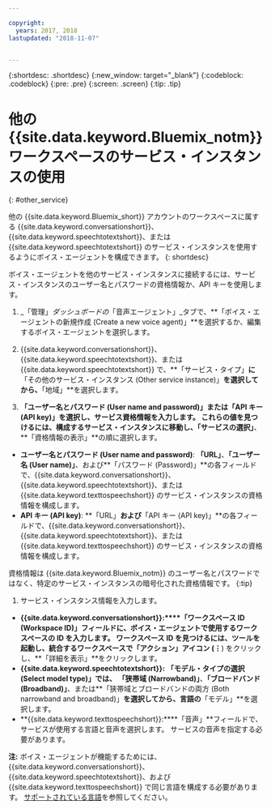 ```yaml
---

copyright:
  years: 2017, 2018
lastupdated: "2018-11-07"


---
```


{:shortdesc: .shortdesc}
{:new_window: target="_blank"}
{:codeblock: .codeblock}
{:pre: .pre}
{:screen: .screen}
{:tip: .tip}


# 他の {{site.data.keyword.Bluemix_notm}} ワークスペースのサービス・インスタンスの使用
{: #other_service}

他の {{site.data.keyword.Bluemix_short}} アカウントのワークスペースに属する {{site.data.keyword.conversationshort}}、{{site.data.keyword.speechtotextshort}}、または {{site.data.keyword.speechtotextshort}} のサービス・インスタンスを使用するようにボイス・エージェントを構成できます。
{: shortdesc}

ボイス・エージェントを他のサービス・インスタンスに接続するには、サービス・インスタンスのユーザー名とパスワードの資格情報か、API キーを使用します。

1. _「管理」_ダッシュボードの_「音声エージェント」_タブで、**「ボイス・エージェントの新規作成 (Create a new voice agent)」**を選択するか、編集するボイス・エージェントを選択します。

1. {{site.data.keyword.conversationshort}}、{{site.data.keyword.speechtotextshort}}、または {{site.data.keyword.speechtotextshort}} で、**「サービス・タイプ」**に**「その他のサービス・インスタンス (Other service instance)」**を選択してから、**「地域」**を選択します。

1. **「ユーザー名とパスワード (User name and password)」**または**「API キー (API key)」**を選択し、サービス資格情報を入力します。
  これらの値を見つけるには、構成するサービス・インスタンスに移動し、**「サービスの選択」**、**「資格情報の表示」**の順に選択します。

  * **ユーザー名とパスワード (User name and password)**: **「URL」**、**「ユーザー名 (User name)」**、および**「パスワード (Password)」**の各フィールドで、{{site.data.keyword.conversationshort}}、{{site.data.keyword.speechtotextshort}}、または {{site.data.keyword.texttospeechshort}} のサービス・インスタンスの資格情報を構成します。
  * **API キー (API key)**: **「URL」**および**「API キー (API key)」**の各フィールドで、{{site.data.keyword.conversationshort}}、{{site.data.keyword.speechtotextshort}}、または {{site.data.keyword.texttospeechshort}} のサービス・インスタンスの資格情報を構成します。

  資格情報は {{site.data.keyword.Bluemix_notm}} のユーザー名とパスワードではなく、特定のサービス・インスタンスの暗号化された資格情報です。
  {:tip}

1. サービス・インスタンス情報を入力します。

  * **{{site.data.keyword.conversationshort}}:****「ワークスペース ID (Workspace ID)」**フィールドに、ボイス・エージェントで使用するワークスペースの ID を入力します。 ワークスペース ID を見つけるには、ツールを起動し、統合するワークスペースで「アクション」アイコン (**&vellip;**) をクリックし、**「詳細を表示」**をクリックします。
  * **{{site.data.keyword.speechtotextshort}}:** **「モデル・タイプの選択 (Select model type)」**では、** 「狭帯域 (Narrowband)」**、**「ブロードバンド (Broadband)」**、または**「狭帯域とブロードバンドの両方 (Both narrowband and broadband)」**を選択してから、言語の**「モデル」**を選択します。
  * **{{site.data.keyword.texttospeechshort}}:****「音声」**フィールドで、サービスが使用する言語と音声を選択します。 サービスの音声を指定する必要があります。

**注:** ボイス・エージェントが機能するためには、{{site.data.keyword.conversationshort}}、{{site.data.keyword.speechtotextshort}}、および {{site.data.keyword.texttospeechshort}} で同じ言語を構成する必要があります。 [サポートされている言語](about.html#supported-languages)を参照してください。
